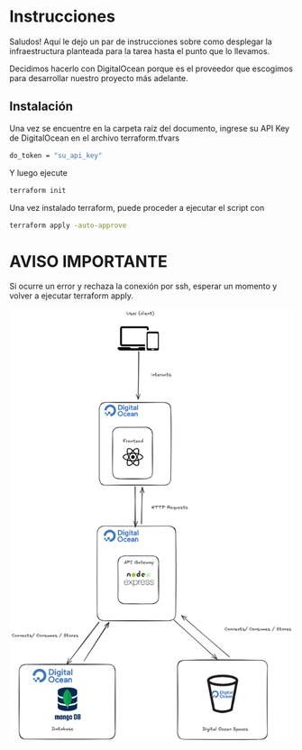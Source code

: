 # Instrucciones
Saludos! Aquí le dejo un par de instrucciones sobre como desplegar la infraestructura planteada para la tarea hasta el punto que lo llevamos. 

Decidimos hacerlo con DigitalOcean porque es el proveedor que escogimos para desarrollar nuestro proyecto más adelante.

## Instalación


Una vez se encuentre en la carpeta raiz del documento, ingrese su API Key de DigitalOcean en el archivo terraform.tfvars


```bash
do_token = "su_api_key"
```
Y luego ejecute 

```bash
terraform init
```

Una vez instalado terraform, puede proceder a ejecutar el script con 

```bash
terraform apply -auto-approve
```
# AVISO IMPORTANTE

Si ocurre un error y rechaza la conexión por ssh, esperar un momento y volver a ejecutar terraform apply.


![alt text](arch.png)
